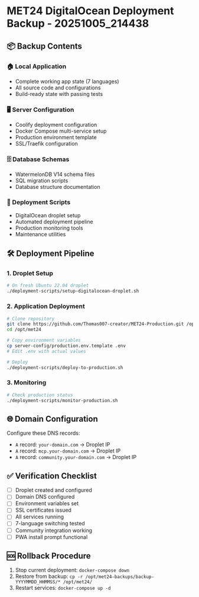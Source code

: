 # MET24 DigitalOcean Deployment Backup - 20251005_214438

## 📦 Backup Contents

### 🏠 Local Application
- Complete working app state (7 languages)
- All source code and configurations
- Build-ready state with passing tests

### 🖥️ Server Configuration
- Coolify deployment configuration
- Docker Compose multi-service setup
- Production environment template
- SSL/Traefik configuration

### 🗄️ Database Schemas
- WatermelonDB V14 schema files
- SQL migration scripts
- Database structure documentation

### 🚀 Deployment Scripts
- DigitalOcean droplet setup
- Automated deployment pipeline
- Production monitoring tools
- Maintenance utilities

## 🛠️ Deployment Pipeline

### 1. Droplet Setup
```bash
# On fresh Ubuntu 22.04 droplet
./deployment-scripts/setup-digitalocean-droplet.sh
```

### 2. Application Deployment
```bash
# Clone repository
git clone https://github.com/Thomas007-creator/MET24-Production.git /opt/met24
cd /opt/met24

# Copy environment variables
cp server-config/production.env.template .env
# Edit .env with actual values

# Deploy
./deployment-scripts/deploy-to-production.sh
```

### 3. Monitoring
```bash
# Check production status
./deployment-scripts/monitor-production.sh
```

## 🌐 Domain Configuration

Configure these DNS records:
- `A` record: `your-domain.com` → Droplet IP
- `A` record: `mcp.your-domain.com` → Droplet IP  
- `A` record: `community.your-domain.com` → Droplet IP

## ✅ Verification Checklist

- [ ] Droplet created and configured
- [ ] Domain DNS configured
- [ ] Environment variables set
- [ ] SSL certificates issued
- [ ] All services running
- [ ] 7-language switching tested
- [ ] Community integration working
- [ ] PWA install prompt functional

## 🆘 Rollback Procedure

1. Stop current deployment: `docker-compose down`
2. Restore from backup: `cp -r /opt/met24-backups/backup-YYYYMMDD_HHMMSS/* /opt/met24/`
3. Restart services: `docker-compose up -d`

